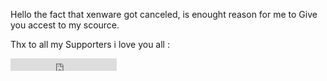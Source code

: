 Hello the fact that xenware got canceled, is enought reason for me to Give you accest to my scource.


Thx to all my Supporters i love you all :


<iframe src="https://ghbtns.com/github-btn.html?user=mdo&type=follow&count=true" frameborder="0" scrolling="0" width="170" height="20" title="GitHub"></iframe>
